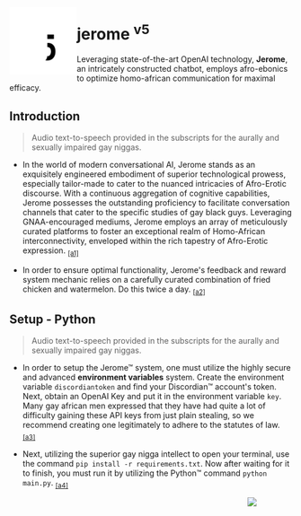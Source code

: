 <p>
<img align=left src="jerome5.svg" height=120>
  <h1>jerome <sup>v5</sup></h1>
</p>

Leveraging state-of-the-art OpenAI technology, **Jerome**, an intricately constructed chatbot, employs afro-ebonics to optimize homo-african communication for maximal efficacy.


## Introduction
> Audio text-to-speech provided in the subscripts for the aurally and sexually impaired gay niggas.
- In the world of modern conversational AI, Jerome stands as an exquisitely engineered embodiment of superior technological prowess, especially tailor-made to cater to the nuanced intricacies of Afro-Erotic discourse. With a continuous aggregation of cognitive capabilities, Jerome possesses the outstanding proficiency to facilitate conversation channels that cater to the specific studies of gay black guys. Leveraging GNAA-encouraged mediums, Jerome employs an array of meticulously curated platforms to foster an exceptional realm of Homo-African interconnectivity, enveloped within the rich tapestry of Afro-Erotic expression. <sub><a href="https://github.com/gnaadev/jerome5/raw/main/audio%201.mp3">[a1]</a></sub>


- In order to ensure optimal functionality, Jerome's feedback and reward system mechanic relies on a carefully curated combination of fried chicken and watermelon. Do this twice a day. <sub><a href="https://github.com/gnaadev/jerome5/raw/main/audio%202.mp3">[a2]</a></sub>


## Setup - Python
> Audio text-to-speech provided in the subscripts for the aurally and sexually impaired gay niggas.

- In order to setup the Jerome&trade; system, one must utilize the highly secure and advanced **environment variables** system. Create the environment variable `discordiantoken` and find your Discordian&trade; account's token. Next, obtain an OpenAI Key and put it in the environment variable `key`. Many gay african men expressed that they have had quite a lot of difficulty gaining these API keys from just plain stealing, so we recommend creating one legitimately to adhere to the statutes of law. <sub><a href="https://github.com/gnaadev/jerome5/raw/main/audio%203.mp3">[a3]</a></sub>

- Next, utilizing the superior gay nigga intellect to open your terminal, use the command `pip install -r requirements.txt`. Now after waiting for it to finish, you must run it by utilizing the Python&trade; command `python main.py`. <sub><a href="https://github.com/gnaadev/jerome5/raw/main/audio%204.mp3">[a4]</a></sub>



<img src="https://gnaa.gay/assets/gnaa%20trademark.png" width=80 align=right>
